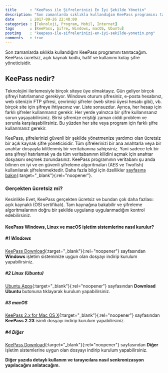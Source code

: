 ```yaml
---
title      : "KeePass ile Şifrelerinizi En İyi Şekilde Yönetin"
description: "Son zamanlarda sıklıkla kullandığım KeePass programını tanıtacağım. KeePass ücretsiz, açık kaynak kodlu, hafif ve kullanımı kolay şifre yöneticisidir."
date       : 2017-09-26 22:40:00
categories : [Teknoloji, Program, Mobil, İnternet]
tags       : [KeePass, Şifre, Windows, macOS, Ubuntu]
postimg    : "keepass-ile-sifrelerinizi-en-iyi-sekilde-yonetin.png"
comments   : true
---
```


Son zamanlarda sıklıkla kullandığım KeePass programını tanıtacağım. KeePass ücretsiz, açık kaynak kodlu, hafif ve kullanımı kolay şifre yöneticisidir.

## KeePass nedir? 
Teknolojini ilerlemesiyle birçok siteye üye olmaktayız. Gün geliyor birçok şifreyi hatırlamanız gerekiyor. Windows oturum şifresiniz, e-posta hesabınız, web sitenizin FTP şifresi, çevrimiçi şifreler (web sitesi üyesi hesabı gibi), vb. birçok site için şifreye ihtiyacınız var. Liste sonsuzdur. Ayrıca, her hesap için farklı şifreler kullanmanız gerekir. Her yerde yalnızca bir şifre kullanırsanız sorun yaşayabilirsiniz. Birisi şifrenize eriştiği zaman ciddi problem ve sorunla karşılaşabilirsiniz. Bu yüzden her site veya program için farklı şifre kullanmanız gerekir.

KeePass, şifrelerinizi güvenli bir şekilde yönetmenize yardımcı olan ücretsiz bir açık kaynak şifre yöneticisidir. Tüm şifrelerinizi bir ana anahtarla veya bir anahtar dosyayla kilitlenmiş bir veritabanına sahipsiniz. Yani sadece tek bir ana şifreyi hatırlamak ya da tüm veritabanının kilidini açmak için anahtar dosyasını seçmek zorundasınız. KeePass programının veritabanı şu anda bilinen en iyi ve en güvenli şifreleme algoritmaları (AES ve Twofish) kullanılarak şifrelenmektedir. Daha fazla bilgi için özellikler [sayfasına bakın](http://keepass.info/features.html){:target="_blank"}{:rel="noopener"}. 

### Gerçekten ücretsiz mi?
Kesinlikle Evet, KeePass gerçekten ücretsiz ve bundan çok daha fazlası: açık kaynaklı (OSI sertifikalı). Tam kaynağına bakabilir ve şifreleme algoritmalarının doğru bir şekilde uygulanıp uygulanmadığını kontrol edebilirsiniz.

#### KeePass Windows, Linux ve macOS işletim sistemlerine nasıl kurulur?

##### #1 Windows

[KeePass Download](http://keepass.info/download.html){:target="_blank"}{:rel="noopener"} sayfasından **Windows** işletim sisteminize uygun olan dosyayı indirip kurulum yapabilirsiniz.

##### #2 Linux (Ubuntu)

[Ubuntu Apps](https://apps.ubuntu.com/cat/applications/keepass2/){:target="_blank"}{:rel="noopener"} sayfasından **Download Ubuntu** butonuna tıklayarak kurulum yapabilirsiniz.

##### #3 macOS

[KeePass 2.x for Mac OS X](http://keepass.info/%0D/download/p_macosx/index.html){:target="_blank"}{:rel="noopener"} sayfasından **KeePass 2.23** isimli dosyayı indirip kurulum yapabilirsiniz.

##### #4 Diğer 

[KeePass Download](http://keepass.info/download.html){:target="_blank"}{:rel="noopener"} sayfasından **Diğer** işletim sistemlerine uygun olan dosyayı indirip kurulum yapabilirsiniz.

**Diğer yazıda detaylı kullanım ve tarayıcılara nasıl senkronizasyon yapılacağını anlatacağım.**
